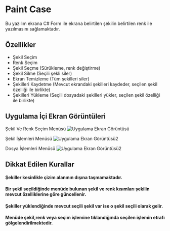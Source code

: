 
# Paint Case

Bu yazılım ekrana C# Form ile ekrana belirtilen şekilin belirtilen renk ile yazılmasını sağlamaktadır.




## Özellikler

- Şekil Seçim
- Renk Seçim
- Şekil Seçme (Sürükleme, renk değiştirme)
- Şekil Silme (Seçili şekli siler)
- Ekran Temizleme (Tüm şekilleri siler)
- Şekilleri Kaydetme (Mevcut ekrandaki şekilleri kaydeder, seçilen şekil özelliği ile birlikte)
- Şekilleri Yükleme (Seçili dosyadaki şekilleri yükler, seçilen şekil özelliği ile birlikte)

  
## Uygulama İçi Ekran Görüntüleri

Şekil Ve Renk Seçim Menüsü
![Uygulama Ekran Görüntüsü](https://i.hizliresim.com/6te90ud.png)

Şekil İşlemleri Menüsü
![Uygulama Ekran Görüntüsü2](https://i.hizliresim.com/1elz0cu.png)

Dosya İşlemleri Menüsü
![Uygulama Ekran Görüntüsü2](https://i.hizliresim.com/3gfm28n.png)
## Dikkat Edilen Kurallar

#### Şekiller kesinlikle çizim alanının dışına taşmamaktadır.

#### Bir şekil seçildiğinde menüde bulunan şekil ve renk kısımları şekilin mevcut özelliklerine göre güncellenir.

#### Şekiller yüklendiğinde mevcut seçili şekil var ise o şekil seçili olarak gelir.

#### Menüde şekil,renk veya seçim işlemine tıklandığında seçilen işlemin etrafı gölgelendirilmektedir.





  
